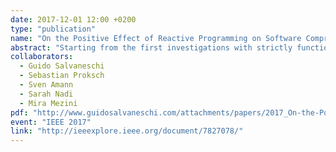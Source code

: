```yaml
---
date: 2017-12-01 12:00 +0200
type: "publication"
name: "On the Positive Effect of Reactive Programming on Software Comprehension: An Empirical Study"
abstract: "Starting from the first investigations with strictly functional languages, reactive programming has been proposed as the programming paradigm for reactive applications. Over the years, researchers have enriched reactive languages with more powerful abstractions, embedded these abstractions into mainstream languages-including object-oriented languages-and applied reactive programming to several domains, such as GUIs, animations, Web applications, robotics, and sensor networks. However, an important assumption behind this line of research is that, beside other claimed advantages, reactive programming makes a wide class of otherwise cumbersome applications more comprehensible. This claim has never been evaluated. In this paper, we present the first empirical study that evaluates the effect of reactive programming on comprehension. The study involves 127 subjects and compares reactive programming to the traditional object-oriented style with the Observer design pattern. Our findings show that program comprehension is significantly enhanced by the reactive-programming paradigm-a result that suggests to further develop research in this field."
collaborators:
  - Guido Salvaneschi
  - Sebastian Proksch
  - Sven Amann
  - Sarah Nadi
  - Mira Mezini
pdf: "http://www.guidosalvaneschi.com/attachments/papers/2017_On-the-Positive-Effect-of-Reactive-Programming-on-Software-Comprehension-An-Empirical-Study_pdf.pdf"
event: "IEEE 2017"
link: "http://ieeexplore.ieee.org/document/7827078/"
---
```


